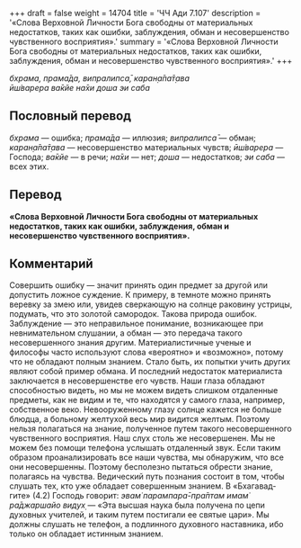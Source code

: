 +++
draft = false
weight = 14704
title = 'ЧЧ Ади 7.107'
description = '«Слова Верховной Личности Бога свободны от материальных недостатков, таких как ошибки, заблуждения, обман и несовершенство чувственного восприятия».'
summary = '«Слова Верховной Личности Бога свободны от материальных недостатков, таких как ошибки, заблуждения, обман и несовершенство чувственного восприятия».'
+++

_бхрама, прама̄да, випралипса̄, каран̣а̄па̄т̣ава  
ӣш́варера ва̄кйе на̄хи доша эи саба_

## Пословный перевод

_бхрама_ — ошибка; _прама̄да_ — иллюзия; _випралипса̄_ — обман; _каран̣а̄па̄т̣ава_ — несовершенство материальных чувств; _ӣш́варера_ — Господа; _ва̄кйе_ — в речи; _на̄хи_ — нет; _доша_ — недостатков; _эи_ _саба_ — всех этих.

## Перевод

**«Слова Верховной Личности Бога свободны от материальных недостатков, таких как ошибки, заблуждения, обман и несовершенство чувственного восприятия».**

## Комментарий

Совершить ошибку — значит принять один предмет за другой или допустить ложное суждение. К примеру, в темноте можно принять веревку за змею или, увидев сверкающую на солнце раковину устрицы, подумать, что это золотой самородок. Такова природа ошибок. Заблуждение — это неправильное понимание, возникающее при невнимательном слушании, а обман — это передача такого несовершенного знания другим. Материалистичные ученые и философы часто используют слова «вероятно» и «возможно», потому что не обладают полным знанием. Стало быть, их попытки учить других являют собой пример обмана. И последний недостаток материалиста заключается в несовершенстве его чувств. Наши глаза обладают способностью видеть, но мы не можем видеть слишком отдаленные предметы, как не видим и те, что находятся у самого глаза, например, собственное веко. Невооруженному глазу солнце кажется не больше блюдца, а больному желтухой весь мир видится желтым. Поэтому нельзя полагаться на знание, полученное путем такого несовершенного чувственного восприятия. Наш слух столь же несовершенен. Мы не можем без помощи телефона услышать отдаленный звук. Если таким образом проанализировать все наши чувства, мы обнаружим, что все они несовершенны. Поэтому бесполезно пытаться обрести знание, полагаясь на чувства. Ведический путь познания состоит в том, чтобы слушать тех, кто уже обладает совершенным знанием. В «Бхагавад-гите» (4.2) Господь говорит: _эвам̇ парампара̄-пра̄птам имам̇ ра̄джаршайо видух̣_ — «Эта высшая наука была получена по цепи духовных учителей, и таким путем постигали ее святые цари». Мы должны слушать не телефон, а подлинного духовного наставника, ибо только он обладает истинным знанием.
